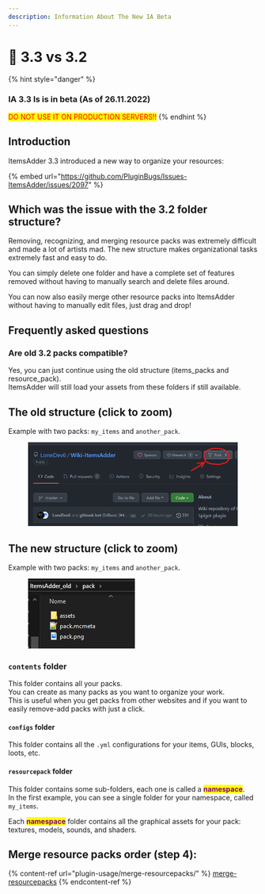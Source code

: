 ```yaml
---
description: Information About The New IA Beta
---
```


# 🗿 3.3 vs 3.2

{% hint style="danger" %}
### IA 3.3 Is is in beta (As of 26.11.2022)

<mark style="color:red;">DO NOT USE IT ON PRODUCTION SERVERS!!</mark>
{% endhint %}

## Introduction

ItemsAdder 3.3 introduced a new way to organize your resources:

{% embed url="https://github.com/PluginBugs/Issues-ItemsAdder/issues/2097" %}

## Which was the issue with the 3.2 folder structure?

Removing, recognizing, and merging resource packs was extremely difficult and made a lot of artists mad. The new structure makes organizational tasks extremely fast and easy to do.

You can simply delete one folder and have a complete set of features removed without having to manually search and delete files around.

You can now also easily merge other resource packs into ItemsAdder without having to manually edit files, just drag and drop!

## Frequently asked questions

### Are old 3.2 packs compatible?

Yes, you can just continue using the old structure (items\_packs and resource\_pack).\
ItemsAdder will still load your assets from these folders if still available.

## The old structure (click to zoom)

Example with two packs: `my_items` and `another_pack`.

<figure><img src=".gitbook/assets/image.png" alt=""><figcaption></figcaption></figure>

## The new structure (click to zoom)

Example with two packs: `my_items` and `another_pack`.

<figure><img src=".gitbook/assets/image (2).png" alt=""><figcaption></figcaption></figure>

### `contents` folder

This folder contains all your packs.\
You can create as many packs as you want to organize your work.\
This is useful when you get packs from other websites and if you want to easily remove-add packs with just a click.

#### `configs` folder

This folder contains all the `.yml` configurations for your items, GUIs, blocks, loots, etc.

#### `resourcepack` folder

This folder contains some sub-folders, each one is called a <mark style="color:purple;">**namespace**</mark>.\
In the first example, you can see a single folder for your namespace, called `my_items`.

Each <mark style="color:purple;">**namespace**</mark> folder contains all the graphical assets for your pack: textures, models, sounds, and shaders.

## Merge resource packs order (step 4):

{% content-ref url="plugin-usage/merge-resourcepacks/" %}
[merge-resourcepacks](plugin-usage/merge-resourcepacks/)
{% endcontent-ref %}
